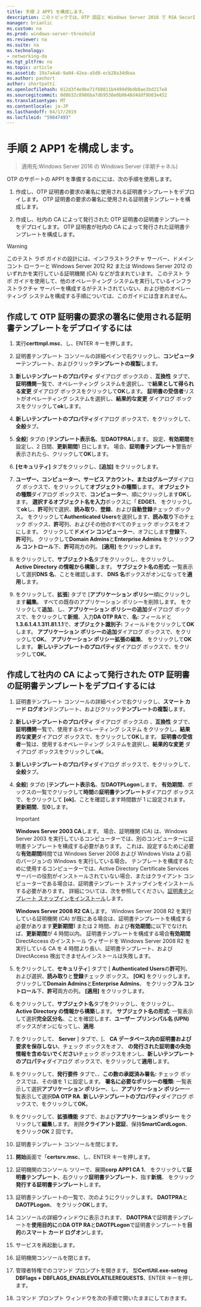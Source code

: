 ```yaml
---
title: 手順 2 APP1 を構成します。
description: このトピックでは、OTP 認証と Windows Server 2016 で RSA SecurID を使用した DirectAccess のデモンストレーションのテスト ラボ ガイドの一部
manager: brianlic
ms.custom: na
ms.prod: windows-server-threshold
ms.reviewer: na
ms.suite: na
ms.technology:
- networking-da
ms.tgt_pltfrm: na
ms.topic: article
ms.assetid: 19a7a4a6-9a04-42ea-a5d0-ecb28a34dbaa
ms.author: pashort
author: shortpatti
ms.openlocfilehash: 612d3f4e9be71f60811b4499d9bdb8ae3bd217e8
ms.sourcegitcommit: 0d0b32c8986ba7db9536e0b8648d4ddf9b03e452
ms.translationtype: MT
ms.contentlocale: ja-JP
ms.lasthandoff: 04/17/2019
ms.locfileid: "59847493"
---
```

# <a name="step-2-configure-app1"></a>手順 2 APP1 を構成します。

>適用先:Windows Server 2016 の Windows Server (半期チャネル)

OTP のサポートの APP1 を準備するのにには、次の手順を使用します。  
  
1. 作成し、OTP 証明書の要求の署名に使用される証明書テンプレートをデプロイします。 OTP 証明書の要求の署名に使用される証明書テンプレートを構成します。  
  
2. 作成し、社内の CA によって発行された OTP 証明書の証明書テンプレートをデプロイします。 OTP 証明書が社内の CA によって発行された証明書テンプレートを構成します。  
  
> [!WARNING]  
> このテスト ラボ ガイドの設計には、インフラストラクチャ サーバー、ドメイン コント ローラーと Windows Server 2012 R2 または Windows Server 2012 のいずれかを実行している証明機関 (CA) などが含まれています。 このテスト ラボ ガイドを使用して、他のオペレーティング システムを実行しているインフラストラクチャ サーバーを構成するがテストされていない、および他のオペレーティング システムを構成する手順については、このガイドには含まれません。  
  
## <a name="DAOTPRA"></a>作成して OTP 証明書の要求の署名に使用される証明書テンプレートをデプロイするには  
  
1.  実行**certtmpl.msc**、し、ENTER キーを押します。  
  
2.  証明書テンプレート コンソールの詳細ペインで右クリックし、**コンピューター**テンプレート、およびクリック**テンプレートの複製**します。  
  
3.  **新しいテンプレートのプロパティ** ダイアログ ボックスの 、**互換性** タブで、**証明機関**一覧で、オペレーティング システムを選択し、で**結果として得られる変更** ダイアログ ボックスをクリックして**OK**します。 **証明書の受信者**リストがオペレーティング システムを選択し、**結果的な変更** ダイアログ ボックスをクリックして**ok**します。  
  
4.  **新しいテンプレートのプロパティ**ダイアログ ボックスで、をクリックして、**全般**タブ。  
  
5.  **全般**] タブの [**テンプレート表示名**、型**DAOTPRA**します。 設定、**有効期間**を設定し、2 日間、**更新期間**1 日にします。 場合、**証明書テンプレート**警告が表示されたら、クリックして**OK**します。  
  
6.  **[セキュリティ]** タブをクリックし、**[追加]** をクリックします。  
  
7.  **ユーザー、コンピューター、サービス アカウント、またはグループ**ダイアログ ボックスで、をクリックして**オブジェクトの種類**します。 **オブジェクトの種類**ダイアログ ボックスで、**コンピューター**、順にクリックします**OK**します。 **選択するオブジェクト名を入力**ボックスに「 **EDGE1**、 をクリックして**ok**し、**許可**列で選択、**読み取り**、**登録**、および**自動登録**チェック ボックス。 をクリックして**Authenticated Users**を選択します、**読み取り**下のチェック ボックス、**許可**列、およびその他のすべてのチェック ボックスをオフにします。 クリックして**ドメイン コンピューター**、オフにします**登録**下、**許可**列。 クリックして**Domain Admins**と**Enterprise Admins**  をクリック**フル コントロール**下、**許可**両方の列。 **[適用]** をクリックします。  
  
8.  をクリックして、**サブジェクト名**タブをクリックし、をクリックし、 **Active Directory の情報から構築**します。 **サブジェクト名の形式:** 一覧表示して選択**DNS 名**、ことを確認します、 **DNS 名**ボックスがオンになってを**適用**します。  
  
9. をクリックして、**拡張**] タブで [**アプリケーション ポリシー**順にクリックします**編集**。 すべての既存のアプリケーション ポリシーを削除します。 をクリックして**追加**、し、**アプリケーション ポリシーの追加**ダイアログ ボックスで、をクリックして**新規**、入力**DA OTP RA**で、**名:** フィールドと**1.3.6.1.4.1.311.81.1.1**で、**オブジェクト識別子:** フィールドをクリックして**OK**します。 **アプリケーション ポリシーの追加**ダイアログ ボックスで、をクリックして**OK**。 **アプリケーション ポリシー拡張の編集**、 をクリックして**OK**します。 **新しいテンプレートのプロパティ**ダイアログ ボックスで、をクリックして**OK**。  
  
## <a name="DAOTPLogon"></a>作成して社内の CA によって発行された OTP 証明書の証明書テンプレートをデプロイするには  
  
1.  証明書テンプレート コンソールの詳細ペインで右クリックし、**スマート カード ログオン**テンプレート、およびクリック**テンプレートの複製**します。  
  
2.  **新しいテンプレートのプロパティ** ダイアログ ボックスの 、**互換性** タブで、**証明機関**一覧で、使用するオペレーティング システム をクリックし、**結果的な変更**ダイアログ ボックスで、をクリックして**OK**します。 **証明書の受信者**一覧は、使用するオペレーティング システムを選択し、**結果的な変更** ダイアログ ボックスをクリックして**ok**。  
  
3.  **新しいテンプレートのプロパティ**ダイアログ ボックスで、をクリックして、**全般**タブ。  
  
4.  **全般**] タブの [**テンプレート表示名**、型**DAOTPLogon**します。 **有効期間**、ボックスの一覧でクリックして**時間**の**証明書テンプレート**ダイアログ ボックスで、をクリックして **[ok]**、ことを確認します時間数が 1 に設定されます。 **更新期間**、型**0**します。  
  
    > [!IMPORTANT]  
    > **Windows Server 2003 CA**します。 場合、証明機関 (CA) は、Windows Server 2003 を実行しているコンピューターでは、別のコンピューターに証明書テンプレートを構成する必要があります。 これは、設定するために必要な**有効期間**時間では Windows Server 2008 および Windows Vista より前のバージョンの Windows を実行している場合。 テンプレートを構成するために使用するコンピューターでは、Active Directory Certificate Services サーバーの役割がインストールされていない場合、またはクライアント コンピューターである場合は、証明書テンプレート スナップインをインストールする必要があります。 詳細については、次を参照してください。[証明書テンプレート スナップインをインストール](https://technet.microsoft.com/library/cc732445.aspx)します。  
    >   
    > **Windows Server 2008 R2 CA**します。 Windows Server 2008 R2 を実行している証明機関 (CA) が既にある場合は、証明書テンプレートを構成する必要があります**更新期間**1 または 2 時間、および**有効期間**に以下でなければ、**更新期間**が 4 時間以内。 証明書テンプレートを構成する場合**有効期間**DirectAccess のインストール ウィザードを Windows Server 2008 R2 を実行している CA を 4 時間より長い、証明書テンプレート、および DirectAccess 検出できませんインストールは失敗します。  
  
5.  をクリックして、**セキュリティ**] タブで [ **Authenticated Users**の**許可**列、および選択、**読み取り**と**登録**チェック ボックス。 **[OK]** をクリックします。 クリックして**Domain Admins**と**Enterprise Admins**、 をクリック**フル コントロール**下、**許可**両方の列。 **[適用]** をクリックします。  
  
6.  をクリックして、**サブジェクト名**タブをクリックし、をクリックし、 **Active Directory の情報から構築**します。 **サブジェクト名の形式:** 一覧表示して選択**完全区分名**、ことを確認します、**ユーザー プリンシパル名 (UPN)** ボックスがオンになってし、**適用**.  
  
7.  をクリックして、 **Server** ] タブで、[、 **CA データベース内の証明書および要求を保存しない**、チェック ボックスをオフ、 **の発行された証明書の失効情報を含めないでください**チェック ボックスをオンし、**新しいテンプレートのプロパティ**ダイアログ ボックスで、をクリックして**適用**します。  
  
8.  をクリックして、**発行要件** タブで、、**この数の承認済み署名:**  チェック ボックスでは、その値を 1 に設定します。 **署名に必要なポリシーの種類:** 一覧表示して選択**アプリケーション ポリシー**、し、**アプリケーション ポリシー**一覧表示して選択**DA OTP RA**. **新しいテンプレートのプロパティ**ダイアログ ボックスで、をクリックして**OK**。  
  
9. をクリックして、**拡張機能** タブで、および**アプリケーション ポリシー**  をクリックして**編集**します。 削除**クライアント認証**、保持**SmartCardLogon**、 をクリック**OK** 2 回です。  
  
10. 証明書テンプレート コンソールを閉じます。  
  
11. **開始**画面で「**certsrv.msc**、し、ENTER キーを押します。  
  
12. 証明機関のコンソール ツリーで、展開**corp APP1 CA 1**、 をクリックして**証明書テンプレート**、右クリック**証明書テンプレート**、指す**新規**、 をクリック**発行する証明書テンプレート**します。  
  
13. 証明書テンプレートの一覧で、次のようにクリックします。 **DAOTPRA**と**DAOTPLogon**、 をクリック**OK**します。  
  
14. コンソールの詳細ウィンドウに表示されます、 **DAOTPRA**で証明書テンプレートを**使用目的に**の**DA OTP RA**と**DAOTPLogon**で証明書テンプレートを**目的**の**スマート カード ログオン**します。  
  
15. サービスを再起動します。  
  
16. 証明機関コンソールを閉じます。  
  
17. 管理者特権でのコマンド プロンプトを開きます。 型**CertUtil.exe-setreg DBFlags + DBFLAGS_ENABLEVOLATILEREQUESTS**、ENTER キーを押します。  
  
18. コマンド プロンプト ウィンドウを次の手順で開いたままにしておきます。  
  


